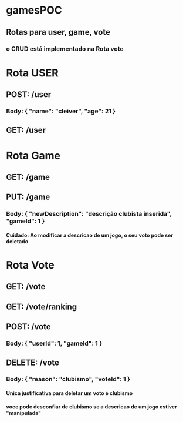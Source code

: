 # gamesPOC
## Rotas para user, game, vote
### o CRUD está implementado na Rota vote

# Rota USER
## POST: /user
### Body: { "name": "cleiver", "age": 21 }
## GET: /user

# Rota Game
## GET: /game
## PUT: /game
### Body: { "newDescription": "descrição clubista inserida", "gameId": 1 }
#### Cuidado: Ao modificar a descricao de um jogo, o seu voto pode ser deletado

# Rota Vote
## GET: /vote
## GET: /vote/ranking
## POST: /vote
### Body: { "userId": 1, "gameId": 1 }
## DELETE: /vote
### Body: { "reason": "clubismo", "voteId": 1 }
#### Unica justificativa para deletar um voto é clubismo
#### voce pode desconfiar de clubismo se a descricao de um jogo estiver "manipulada"

